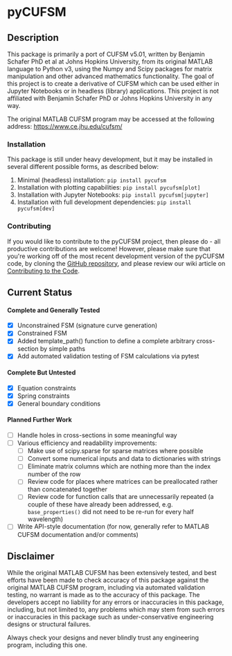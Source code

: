 # pyCUFSM

## Description

This package is primarily a port of CUFSM v5.01, written by Benjamin Schafer PhD et al at Johns Hopkins University, from its original MATLAB language to Python v3, using the Numpy and Scipy packages for matrix manipulation and other advanced mathematics functionality. The goal of this project is to create a derivative of CUFSM which can be used either in Jupyter Notebooks or in headless (library) applications. This project is not affiliated with Benjamin Schafer PhD or Johns Hopkins University in any way.

The original MATLAB CUFSM program may be accessed at the following address: https://www.ce.jhu.edu/cufsm/

### Installation

This package is still under heavy development, but it may be installed in several different possible forms, as described below:
1. Minimal (headless) installation: `pip install pycufsm`
2. Installation with plotting capabilities: `pip install pycufsm[plot]`
3. Installation with Jupyter Notebooks: `pip install pycufsm[jupyter]`
4. Installation with full development dependencies: `pip install pycufsm[dev]`

### Contributing

If you would like to contribute to the pyCUFSM project, then please do - all productive contributions are welcome! However, please make sure that you're working off of the most recent development version of the pyCUFSM code, by cloning the [GitHub repository](https://github.com/ClearCalcs/pyCUFSM), and please review our wiki article on [Contributing to the Code](https://github.com/ClearCalcs/pyCUFSM/wiki/Contributing-to-the-Code).

## Current Status

#### Complete and Generally Tested

-   [x] Unconstrained FSM (signature curve generation)
-   [x] Constrained FSM
-   [x] Added template_path() function to define a complete arbitrary cross-section by simple paths
-   [x] Add automated validation testing of FSM calculations via pytest

#### Complete But Untested

-   [x] Equation constraints
-   [x] Spring constraints
-   [x] General boundary conditions

#### Planned Further Work

-   [ ] Handle holes in cross-sections in some meaningful way
-   [ ] Various efficiency and readability improvements:
    -   [ ] Make use of scipy.sparse for sparse matrices where possible
    -   [ ] Convert some numerical inputs and data to dictionaries with strings
    -   [ ] Eliminate matrix columns which are nothing more than the index number of the row
    -   [ ] Review code for places where matrices can be preallocated rather than concatenated together
    -   [ ] Review code for function calls that are unnecessarily repeated (a couple of these have already been addressed, e.g. `base_properties()` did not need to be re-run for every half wavelength)
-   [ ] Write API-style documentation (for now, generally refer to MATLAB CUFSM documentation and/or comments)

## Disclaimer

While the original MATLAB CUFSM has been extensively tested, and best efforts have been made to check accuracy of this package against the original MATLAB CUFSM program, including via automated validation testing, no warrant is made as to the accuracy of this package. The developers accept no liability for any errors or inaccuracies in this package, including, but not limited to, any problems which may stem from such errors or inaccuracies in this package such as under-conservative engineering designs or structural failures.

Always check your designs and never blindly trust any engineering program, including this one.
